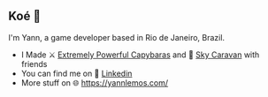 ## Koé 👋
I'm Yann, a game developer based in Rio de Janeiro, Brazil. 

 - I Made ⚔️ [Extremely Powerful Capybaras](https://store.steampowered.com/app/2089980/Extremely_Powerful_Capybaras/) and 🚀 [Sky Caravan](https://store.steampowered.com/app/1792270/Sky_Caravan/) with friends
 - You can find me on 💬 [Linkedin](https://www.linkedin.com/in/yannlemos/)
 - More stuff on 🌐 https://yannlemos.com/
